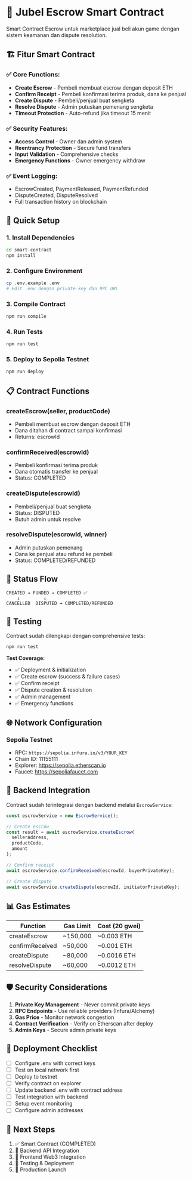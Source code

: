 # 🔐 Jubel Escrow Smart Contract

Smart Contract Escrow untuk marketplace jual beli akun game dengan sistem keamanan dan dispute resolution.

## 🏗️ Fitur Smart Contract

### ✅ **Core Functions:**
- **Create Escrow** - Pembeli membuat escrow dengan deposit ETH
- **Confirm Receipt** - Pembeli konfirmasi terima produk, dana ke penjual
- **Create Dispute** - Pembeli/penjual buat sengketa
- **Resolve Dispute** - Admin putuskan pemenang sengketa
- **Timeout Protection** - Auto-refund jika timeout 15 menit

### ✅ **Security Features:**
- **Access Control** - Owner dan admin system
- **Reentrancy Protection** - Secure fund transfers
- **Input Validation** - Comprehensive checks
- **Emergency Functions** - Owner emergency withdraw

### ✅ **Event Logging:**
- EscrowCreated, PaymentReleased, PaymentRefunded
- DisputeCreated, DisputeResolved
- Full transaction history on blockchain

## 🚀 Quick Setup

### 1. Install Dependencies
```bash
cd smart-contract
npm install
```

### 2. Configure Environment
```bash
cp .env.example .env
# Edit .env dengan private key dan RPC URL
```

### 3. Compile Contract
```bash
npm run compile
```

### 4. Run Tests
```bash
npm run test
```

### 5. Deploy to Sepolia Testnet
```bash
npm run deploy
```

## 📋 Contract Functions

### **createEscrow(seller, productCode)**
- Pembeli membuat escrow dengan deposit ETH
- Dana ditahan di contract sampai konfirmasi
- Returns: escrowId

### **confirmReceived(escrowId)**
- Pembeli konfirmasi terima produk
- Dana otomatis transfer ke penjual
- Status: COMPLETED

### **createDispute(escrowId)**
- Pembeli/penjual buat sengketa
- Status: DISPUTED
- Butuh admin untuk resolve

### **resolveDispute(escrowId, winner)**
- Admin putuskan pemenang
- Dana ke penjual atau refund ke pembeli
- Status: COMPLETED/REFUNDED

## 🔄 Status Flow

```
CREATED → FUNDED → COMPLETED ✅
    ↓         ↓
CANCELLED  DISPUTED → COMPLETED/REFUNDED
```

## 🧪 Testing

Contract sudah dilengkapi dengan comprehensive tests:

```bash
npm run test
```

**Test Coverage:**
- ✅ Deployment & initialization
- ✅ Create escrow (success & failure cases)
- ✅ Confirm receipt
- ✅ Dispute creation & resolution
- ✅ Admin management
- ✅ Emergency functions

## 🌐 Network Configuration

### **Sepolia Testnet**
- RPC: `https://sepolia.infura.io/v3/YOUR_KEY`
- Chain ID: 11155111
- Explorer: https://sepolia.etherscan.io
- Faucet: https://sepoliafaucet.com

## 🔗 Backend Integration

Contract sudah terintegrasi dengan backend melalui `EscrowService`:

```javascript
const escrowService = new EscrowService();

// Create escrow
const result = await escrowService.createEscrow(
  sellerAddress, 
  productCode, 
  amount
);

// Confirm receipt
await escrowService.confirmReceived(escrowId, buyerPrivateKey);

// Create dispute
await escrowService.createDispute(escrowId, initiatorPrivateKey);
```

## 📊 Gas Estimates

| Function | Gas Limit | Cost (20 gwei) |
|----------|-----------|----------------|
| createEscrow | ~150,000 | ~0.003 ETH |
| confirmReceived | ~50,000 | ~0.001 ETH |
| createDispute | ~80,000 | ~0.0016 ETH |
| resolveDispute | ~60,000 | ~0.0012 ETH |

## 🛡️ Security Considerations

1. **Private Key Management** - Never commit private keys
2. **RPC Endpoints** - Use reliable providers (Infura/Alchemy)
3. **Gas Price** - Monitor network congestion
4. **Contract Verification** - Verify on Etherscan after deploy
5. **Admin Keys** - Secure admin private keys

## 📝 Deployment Checklist

- [ ] Configure .env with correct keys
- [ ] Test on local network first
- [ ] Deploy to testnet
- [ ] Verify contract on explorer
- [ ] Update backend .env with contract address
- [ ] Test integration with backend
- [ ] Setup event monitoring
- [ ] Configure admin addresses

## 🎯 Next Steps

1. ✅ Smart Contract (COMPLETED)
2. 🔄 Backend API Integration
3. 🔄 Frontend Web3 Integration
4. 🔄 Testing & Deployment
5. 🔄 Production Launch